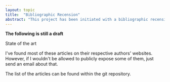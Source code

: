 ```yaml
---
layout: topic
title:  "Bibliographic Recension"
abstract: "This project has been initiated with a bibliographic recension in order to draw a state of the art. Interesting article detail some field but leave some other still to be explorer."
---
```


__The following is still a draft__

State of the art

I've found most of these articles on their respective authors' websites. However, if I wouldn't be allowed to publicly expose some of them, just send an email about that.

The list of the articles can be found within the git repository.
